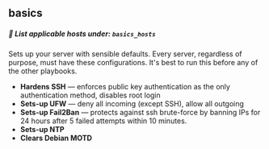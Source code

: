 ## basics

##### 📝 List applicable hosts under: `basics_hosts`

Sets up your server with sensible defaults. Every server, regardless of purpose, must have these configurations. It's best to run this before any of the other playbooks.

- **Hardens SSH** — enforces public key authentication as the only authentication method, disables root login
- **Sets-up UFW** — deny all incoming (except SSH), allow all outgoing
- **Sets-up Fail2Ban** — protects against ssh brute-force by banning IPs for 24 hours after 5 failed attempts within 10 minutes.
- **Sets-up NTP**
- **Clears Debian MOTD**

